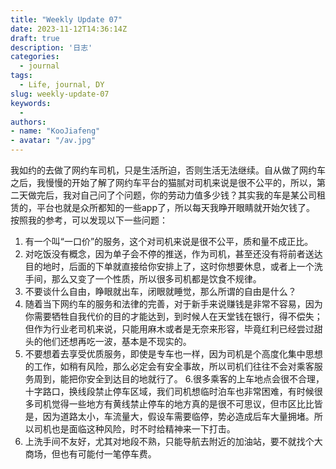 ```yaml
---
title: "Weekly Update 07"
date: 2023-11-12T14:36:14Z
draft: true
description: '日志'
categories:
  - journal
tags:
  - Life, journal, DY
slug: weekly-update-07
keywords:
  - 
authors:
- name: "KooJiafeng"
- avatar: "/av.jpg"
---
```


我如约的去做了网约车司机，只是生活所迫，否则生活无法继续。自从做了网约车之后，我慢慢的开始了解了网约车平台的猫腻对司机来说是很不公平的，所以，第二天做完后，我对自己问了个问题，你的劳动力值多少钱？其实我的车是某公司租赁的，平台也就是众所都知的一些app了，所以每天我睁开眼睛就开始欠钱了。  <!--more-->
按照我的参考，可以发现以下一些问题：  
 1. 有一个叫“一口价”的服务，这个对司机来说是很不公平，质和量不成正比。
 2. 对吃饭没有概念，因为单子会不停的推送，作为司机，甚至还没有将前者送达目的地时，后面的下单就直接给你安排上了，这时你想要休息，或者上一个洗手间，那么又变了一个性质，所以很多司机都是饮食不规律。
 3. 不要谈什么自由，睁眼就出车，闭眼就睡觉，那么所谓的自由是什么？
 4. 随着当下网约车的服务和法律的完善，对于新手来说赚钱是非常不容易，因为你需要牺牲自我代价的目的才能达到，到时候人在天堂钱在银行，得不偿失；但作为行业老司机来说，只能用麻木或者是无奈来形容，毕竟红利已经尝过甜头的他们还想再吃一波，基本是不现实的。
 5. 不要想着去享受优质服务，即使是专车也一样，因为司机是个高度化集中思想的工作，如稍有风险，那么必定会有安全事故，所以司机们往往不会对乘客服务周到，能把你安全到达目的地就行了。
 6.很多乘客的上车地点会很不合理，十字路口，换线段禁止停车区域，我们司机想临时泊车也非常困难，有时候很多司机觉得一些地方有黄线禁止停车的地方真的是很不可思议，但市区比比皆是，因为道路太小，车流量大，假设车需要临停，势必造成后车大量拥堵。所以司机也是面临这种风险，时不时给精神来一下打击。
 7. 上洗手间不友好，尤其对地段不熟，只能导航去附近的加油站，要不就找个大商场，但也有可能付一笔停车费。